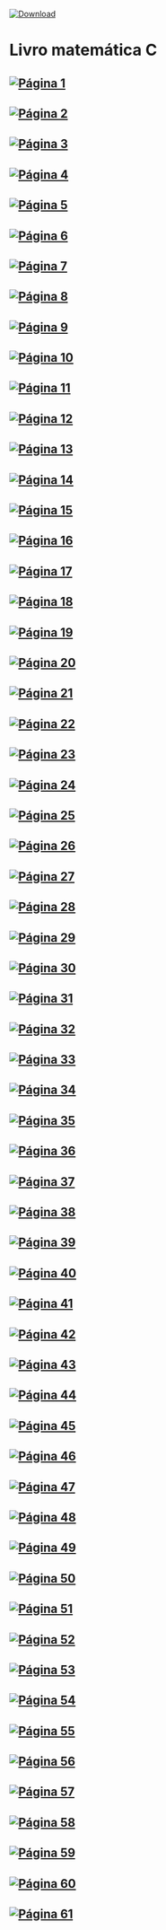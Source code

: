 [![Download](https://github-basic-badges.herokuapp.com/downloads/papborges/MATEMATICA_C/livro.pdf.svg)](https://github.com/papborges/MATEMATICA_C/raw/master/livro.pdf)
# Livro matemática C
[![Página 1](paginas_png/pagina1.png)](https://github.com/papborges/MATEMATICA_C/raw/master/livro.pdf)
---
[![Página 2](paginas_png/pagina2.png)](https://github.com/papborges/MATEMATICA_C/raw/master/livro.pdf)
---
[![Página 3](paginas_png/pagina3.png)](https://github.com/papborges/MATEMATICA_C/raw/master/livro.pdf)
---
[![Página 4](paginas_png/pagina4.png)](https://github.com/papborges/MATEMATICA_C/raw/master/livro.pdf)
---
[![Página 5](paginas_png/pagina5.png)](https://github.com/papborges/MATEMATICA_C/raw/master/livro.pdf)
---
[![Página 6](paginas_png/pagina6.png)](https://github.com/papborges/MATEMATICA_C/raw/master/livro.pdf)
---
[![Página 7](paginas_png/pagina7.png)](https://github.com/papborges/MATEMATICA_C/raw/master/livro.pdf)
---
[![Página 8](paginas_png/pagina8.png)](https://github.com/papborges/MATEMATICA_C/raw/master/livro.pdf)
---
[![Página 9](paginas_png/pagina9.png)](https://github.com/papborges/MATEMATICA_C/raw/master/livro.pdf)
---
[![Página 10](paginas_png/pagina10.png)](https://github.com/papborges/MATEMATICA_C/raw/master/livro.pdf)
---
[![Página 11](paginas_png/pagina11.png)](https://github.com/papborges/MATEMATICA_C/raw/master/livro.pdf)
---
[![Página 12](paginas_png/pagina12.png)](https://github.com/papborges/MATEMATICA_C/raw/master/livro.pdf)
---
[![Página 13](paginas_png/pagina13.png)](https://github.com/papborges/MATEMATICA_C/raw/master/livro.pdf)
---
[![Página 14](paginas_png/pagina14.png)](https://github.com/papborges/MATEMATICA_C/raw/master/livro.pdf)
---
[![Página 15](paginas_png/pagina15.png)](https://github.com/papborges/MATEMATICA_C/raw/master/livro.pdf)
---
[![Página 16](paginas_png/pagina16.png)](https://github.com/papborges/MATEMATICA_C/raw/master/livro.pdf)
---
[![Página 17](paginas_png/pagina17.png)](https://github.com/papborges/MATEMATICA_C/raw/master/livro.pdf)
---
[![Página 18](paginas_png/pagina18.png)](https://github.com/papborges/MATEMATICA_C/raw/master/livro.pdf)
---
[![Página 19](paginas_png/pagina19.png)](https://github.com/papborges/MATEMATICA_C/raw/master/livro.pdf)
---
[![Página 20](paginas_png/pagina20.png)](https://github.com/papborges/MATEMATICA_C/raw/master/livro.pdf)
---
[![Página 21](paginas_png/pagina21.png)](https://github.com/papborges/MATEMATICA_C/raw/master/livro.pdf)
---
[![Página 22](paginas_png/pagina22.png)](https://github.com/papborges/MATEMATICA_C/raw/master/livro.pdf)
---
[![Página 23](paginas_png/pagina23.png)](https://github.com/papborges/MATEMATICA_C/raw/master/livro.pdf)
---
[![Página 24](paginas_png/pagina24.png)](https://github.com/papborges/MATEMATICA_C/raw/master/livro.pdf)
---
[![Página 25](paginas_png/pagina25.png)](https://github.com/papborges/MATEMATICA_C/raw/master/livro.pdf)
---
[![Página 26](paginas_png/pagina26.png)](https://github.com/papborges/MATEMATICA_C/raw/master/livro.pdf)
---
[![Página 27](paginas_png/pagina27.png)](https://github.com/papborges/MATEMATICA_C/raw/master/livro.pdf)
---
[![Página 28](paginas_png/pagina28.png)](https://github.com/papborges/MATEMATICA_C/raw/master/livro.pdf)
---
[![Página 29](paginas_png/pagina29.png)](https://github.com/papborges/MATEMATICA_C/raw/master/livro.pdf)
---
[![Página 30](paginas_png/pagina30.png)](https://github.com/papborges/MATEMATICA_C/raw/master/livro.pdf)
---
[![Página 31](paginas_png/pagina31.png)](https://github.com/papborges/MATEMATICA_C/raw/master/livro.pdf)
---
[![Página 32](paginas_png/pagina32.png)](https://github.com/papborges/MATEMATICA_C/raw/master/livro.pdf)
---
[![Página 33](paginas_png/pagina33.png)](https://github.com/papborges/MATEMATICA_C/raw/master/livro.pdf)
---
[![Página 34](paginas_png/pagina34.png)](https://github.com/papborges/MATEMATICA_C/raw/master/livro.pdf)
---
[![Página 35](paginas_png/pagina35.png)](https://github.com/papborges/MATEMATICA_C/raw/master/livro.pdf)
---
[![Página 36](paginas_png/pagina36.png)](https://github.com/papborges/MATEMATICA_C/raw/master/livro.pdf)
---
[![Página 37](paginas_png/pagina37.png)](https://github.com/papborges/MATEMATICA_C/raw/master/livro.pdf)
---
[![Página 38](paginas_png/pagina38.png)](https://github.com/papborges/MATEMATICA_C/raw/master/livro.pdf)
---
[![Página 39](paginas_png/pagina39.png)](https://github.com/papborges/MATEMATICA_C/raw/master/livro.pdf)
---
[![Página 40](paginas_png/pagina40.png)](https://github.com/papborges/MATEMATICA_C/raw/master/livro.pdf)
---
[![Página 41](paginas_png/pagina41.png)](https://github.com/papborges/MATEMATICA_C/raw/master/livro.pdf)
---
[![Página 42](paginas_png/pagina42.png)](https://github.com/papborges/MATEMATICA_C/raw/master/livro.pdf)
---
[![Página 43](paginas_png/pagina43.png)](https://github.com/papborges/MATEMATICA_C/raw/master/livro.pdf)
---
[![Página 44](paginas_png/pagina44.png)](https://github.com/papborges/MATEMATICA_C/raw/master/livro.pdf)
---
[![Página 45](paginas_png/pagina45.png)](https://github.com/papborges/MATEMATICA_C/raw/master/livro.pdf)
---
[![Página 46](paginas_png/pagina46.png)](https://github.com/papborges/MATEMATICA_C/raw/master/livro.pdf)
---
[![Página 47](paginas_png/pagina47.png)](https://github.com/papborges/MATEMATICA_C/raw/master/livro.pdf)
---
[![Página 48](paginas_png/pagina48.png)](https://github.com/papborges/MATEMATICA_C/raw/master/livro.pdf)
---
[![Página 49](paginas_png/pagina49.png)](https://github.com/papborges/MATEMATICA_C/raw/master/livro.pdf)
---
[![Página 50](paginas_png/pagina50.png)](https://github.com/papborges/MATEMATICA_C/raw/master/livro.pdf)
---
[![Página 51](paginas_png/pagina51.png)](https://github.com/papborges/MATEMATICA_C/raw/master/livro.pdf)
---
[![Página 52](paginas_png/pagina52.png)](https://github.com/papborges/MATEMATICA_C/raw/master/livro.pdf)
---
[![Página 53](paginas_png/pagina53.png)](https://github.com/papborges/MATEMATICA_C/raw/master/livro.pdf)
---
[![Página 54](paginas_png/pagina54.png)](https://github.com/papborges/MATEMATICA_C/raw/master/livro.pdf)
---
[![Página 55](paginas_png/pagina55.png)](https://github.com/papborges/MATEMATICA_C/raw/master/livro.pdf)
---
[![Página 56](paginas_png/pagina56.png)](https://github.com/papborges/MATEMATICA_C/raw/master/livro.pdf)
---
[![Página 57](paginas_png/pagina57.png)](https://github.com/papborges/MATEMATICA_C/raw/master/livro.pdf)
---
[![Página 58](paginas_png/pagina58.png)](https://github.com/papborges/MATEMATICA_C/raw/master/livro.pdf)
---
[![Página 59](paginas_png/pagina59.png)](https://github.com/papborges/MATEMATICA_C/raw/master/livro.pdf)
---
[![Página 60](paginas_png/pagina60.png)](https://github.com/papborges/MATEMATICA_C/raw/master/livro.pdf)
---
[![Página 61](paginas_png/pagina61.png)](https://github.com/papborges/MATEMATICA_C/raw/master/livro.pdf)
---
